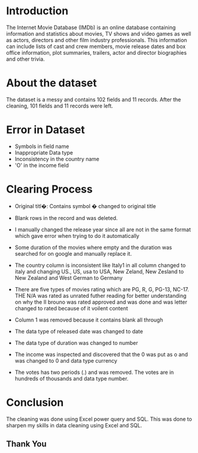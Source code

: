 
[](Homeimage.jpeg)
----
# Introduction

The Internet Movie Database (IMDb) is an online database containing information and statistics about movies, TV shows and video games as well as actors, directors and other film industry professionals. This information can include lists of cast and crew members, movie release dates and box office information, plot summaries, trailers, actor and director biographies and other trivia.

# About the dataset 
The dataset is a messy and contains 102 fields and 11 records. After the cleaning, 101 fields and 11 records were left. 

# Error in Dataset
- Symbols in field name 
- Inappropriate Data type 
- Inconsistency in the country name 
- 'O' in the income field 

# Clearing Process

- Original titl�: Contains symbol � changed to original title 

- Blank rows in the record and was deleted.

- I manually changed the release year since all are not in the same format which gave error when trying to do it automatically 

- Some duration of the movies where empty and the duration was searched for on google and manually replace it. 

- The country column is inconsistent like Italy1 in all column changed to italy and changing US., US, usa to USA, New Zeland, New Zesland to New Zealand 
and West German to Germany

- There are five types of movies rating which are PG, R, G, PG-13, NC-17. THE N/A was rated as unrated futher reading for better understanding on why the II brouno was rated approved and was done and was letter changed to rated because of it voilent content  

- Column 1 was removed because it contains blank all through

- The data type of released date was changed to date 

- The data type of duration was changed to number

- The income was inspected and discovered that the 0  was put as  o and was changed to 0 and data type currency 

- The votes has two periods (.) and was removed. The votes are in hundreds of thousands and data type number.

# Conclusion 
The cleaning was done using Excel power query and SQL. This was done to sharpen my skills in data cleaning using Excel and SQL. 

## Thank You 
